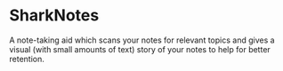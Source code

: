 # SharkNotes
A note-taking aid which scans your notes for relevant topics and gives a visual (with small amounts of text) story of your notes to help for better retention.
